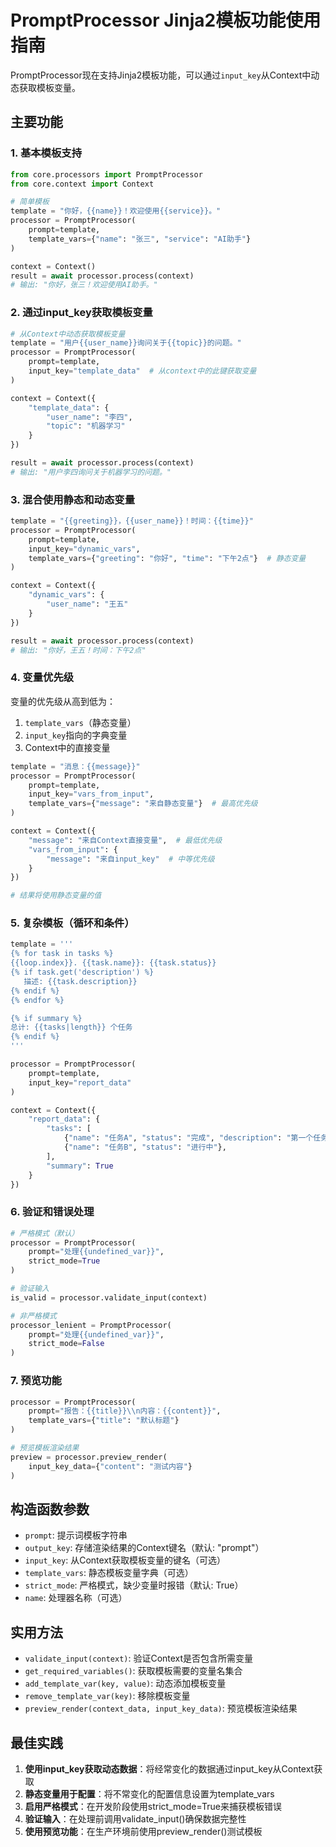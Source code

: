 # PromptProcessor Jinja2模板功能使用指南

PromptProcessor现在支持Jinja2模板功能，可以通过`input_key`从Context中动态获取模板变量。

## 主要功能

### 1. 基本模板支持

```python
from core.processors import PromptProcessor
from core.context import Context

# 简单模板
template = "你好，{{name}}！欢迎使用{{service}}。"
processor = PromptProcessor(
    prompt=template,
    template_vars={"name": "张三", "service": "AI助手"}
)

context = Context()
result = await processor.process(context)
# 输出: "你好，张三！欢迎使用AI助手。"
```

### 2. 通过input_key获取模板变量

```python
# 从Context中动态获取模板变量
template = "用户{{user_name}}询问关于{{topic}}的问题。"
processor = PromptProcessor(
    prompt=template,
    input_key="template_data"  # 从context中的此键获取变量
)

context = Context({
    "template_data": {
        "user_name": "李四",
        "topic": "机器学习"
    }
})

result = await processor.process(context)
# 输出: "用户李四询问关于机器学习的问题。"
```

### 3. 混合使用静态和动态变量

```python
template = "{{greeting}}，{{user_name}}！时间：{{time}}"
processor = PromptProcessor(
    prompt=template,
    input_key="dynamic_vars",
    template_vars={"greeting": "你好", "time": "下午2点"}  # 静态变量
)

context = Context({
    "dynamic_vars": {
        "user_name": "王五"
    }
})

result = await processor.process(context)
# 输出: "你好，王五！时间：下午2点"
```

### 4. 变量优先级

变量的优先级从高到低为：
1. `template_vars`（静态变量）
2. `input_key`指向的字典变量
3. Context中的直接变量

```python
template = "消息：{{message}}"
processor = PromptProcessor(
    prompt=template,
    input_key="vars_from_input",
    template_vars={"message": "来自静态变量"}  # 最高优先级
)

context = Context({
    "message": "来自Context直接变量",  # 最低优先级
    "vars_from_input": {
        "message": "来自input_key"  # 中等优先级
    }
})

# 结果将使用静态变量的值
```

### 5. 复杂模板（循环和条件）

```python
template = '''
{% for task in tasks %}
{{loop.index}}. {{task.name}}: {{task.status}}
{% if task.get('description') %}
   描述: {{task.description}}
{% endif %}
{% endfor %}

{% if summary %}
总计: {{tasks|length}} 个任务
{% endif %}
'''

processor = PromptProcessor(
    prompt=template,
    input_key="report_data"
)

context = Context({
    "report_data": {
        "tasks": [
            {"name": "任务A", "status": "完成", "description": "第一个任务"},
            {"name": "任务B", "status": "进行中"},
        ],
        "summary": True
    }
})
```

### 6. 验证和错误处理

```python
# 严格模式（默认）
processor = PromptProcessor(
    prompt="处理{{undefined_var}}",
    strict_mode=True
)

# 验证输入
is_valid = processor.validate_input(context)

# 非严格模式
processor_lenient = PromptProcessor(
    prompt="处理{{undefined_var}}",
    strict_mode=False
)
```

### 7. 预览功能

```python
processor = PromptProcessor(
    prompt="报告：{{title}}\\n内容：{{content}}",
    template_vars={"title": "默认标题"}
)

# 预览模板渲染结果
preview = processor.preview_render(
    input_key_data={"content": "测试内容"}
)
```

## 构造函数参数

- `prompt`: 提示词模板字符串
- `output_key`: 存储渲染结果的Context键名（默认: "prompt"）
- `input_key`: 从Context获取模板变量的键名（可选）
- `template_vars`: 静态模板变量字典（可选）
- `strict_mode`: 严格模式，缺少变量时报错（默认: True）
- `name`: 处理器名称（可选）

## 实用方法

- `validate_input(context)`: 验证Context是否包含所需变量
- `get_required_variables()`: 获取模板需要的变量名集合
- `add_template_var(key, value)`: 动态添加模板变量
- `remove_template_var(key)`: 移除模板变量
- `preview_render(context_data, input_key_data)`: 预览模板渲染结果

## 最佳实践

1. **使用input_key获取动态数据**：将经常变化的数据通过input_key从Context获取
2. **静态变量用于配置**：将不常变化的配置信息设置为template_vars
3. **启用严格模式**：在开发阶段使用strict_mode=True来捕获模板错误
4. **验证输入**：在处理前调用validate_input()确保数据完整性
5. **使用预览功能**：在生产环境前使用preview_render()测试模板
